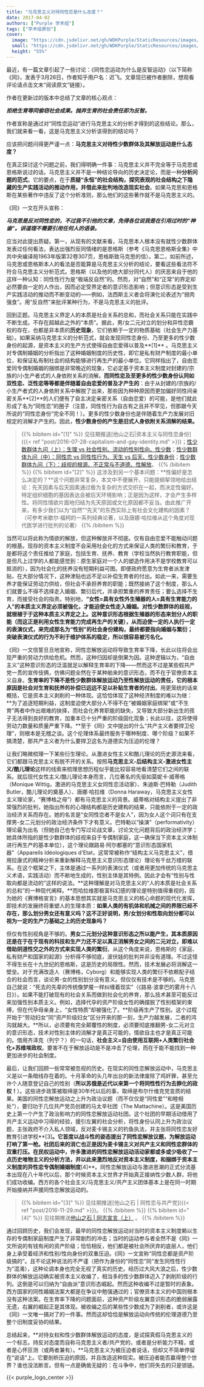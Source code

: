 ```yaml
---
title: "马克思主义对待同性恋是什么态度？"
date: 2017-04-02
authors: ["Purple 学术组"]
tags: ["学术组原创"]
cover:
  image: "https://cdn.jsdelivr.net/gh/WDKPurple/StaticResources/images/20170402_banner_small.webp"
  small: "https://cdn.jsdelivr.net/gh/WDKPurple/StaticResources/images/20170402_banner_small.webp"
  height: "55%"
---
```


最近，有一篇文章引起了一些讨论：《同性恋运动为什么是反智运动》（以下简称《同》，发表于3月26日，作者知乎用户名：迟飞。文章现已被作者删除，想观看评论请点击文末“阅读原文”链接）。

作者在更新过的版本中总结了文章的核心观点：

_**拒绝生育等同偷窃社会成果。抛弃生育的社会责任即为反智。**_

作者宣称是通过对“同性恋运动”进行马克思主义的分析才得到的这些结论。那么，我们就来看一看，这是马克思主义分析该得到的结论吗？

应该把问题问得更严谨一点：**马克思主义对待性少数群体及其解放运动是什么态度？**

在真正探讨这个问题之前，我们得明确一件事：马克思主义并不完全等于马克思或恩格斯说过的话。马克思主义并不是一种结论导向的历史决定论，而是一种**分析问题的范式**。它的要点，在于**质疑“永恒”的社会结构，探究表观的社会结构之下隐藏的生产实践活动的推动作用，并借此来批判地改造现实社会**。如果马克思和恩格斯在某些著作中违反了这个分析准则，那么他们的这些著作就不是马克思主义的。

《同》一文在开头宣称：

_**马克思是反对同性恋的，不过我不引他的文章，免得各位说我是在引用过时的“神谕”。讲道理不需要引用任何人的语录。**_

应当对此提出质疑。第一，从现有的文献来看，马克思本人根本没有就性少数群体发表过任何看法，表达出强烈反同情绪的是恩格斯（参考《马克思恩格斯全集》中共中央编译局1963年版第32卷307页，恩格斯致马克思的信）。第二，如前所述，马克思或恩格斯本人的看法是否能算是马克思主义分析的结论，要看这些看法符不符合马克思主义分析范式。恩格斯（以及他的绝大部分同代人）的厌恶来自于他的这样一种认知：同性性行为是“极端反自然”的。然而，对“自然”和“正常”的界定却必然要由一定的人作出，因而必定受界定者的意识形态影响；但意识形态是受到生产实践活动的推动而不断变动的——例如，法西斯主义者会将演化论表述为“弱肉强食”。用“反自然”来批评某种行为，不是马克思主义的批评。

回到正题。马克思主义界定人的本质是社会关系的总和，而社会关系只能在实践中不断生成。不存在超越此之外的“本质”。据此，男/女二元对立的划分和异性恋霸权的存在，也都是非本质的**历史现象**，它们依赖于一定的物质基础（社会生产力基础）。如果采纳马克思主义的分析范式，就会发现同性恋身份、乃至更多的性少数身份的起源，是资本主义的生产方式使得自由恋爱得以普及**[1]** 。马克思主义对专偶制婚姻的分析指出了这种婚姻制度的历史性，即它是私有财产制度的最小单位，和保证私有制社会的结构能够进行再生产的最小单位。它同样指出了，自由恋爱同专偶制婚姻的捆绑是非常晚近的现象，它必定基于资本主义制度对封建的/宗族的/小生产者式的人身依附关系的消解。**而同性恋及至更多的性少数身份认同如双性恋、泛性恋等等都是伴随着自由恋爱的普及才产生的**：由于从封建的/宗族的/小生产者式的人身依附关系中解脱了出来，那些因为种种原因而更加偏好同性间亲密关系**[2]**的人们便有了自主决定亲密关系（自由恋爱）的可能，是他们就此形成了名为“同性恋”的圈子（注意，同性性行为自古有之且并不罕见，但那跟今天所说的“同性恋身份”完全不同！）。更多的性少数身份也是伴随着生产力发展对旧规定的消解才产生的。因此，**性少数身份的产生是旧式人身依附关系消解的结果。**

> {{% bibitem id="[1]" %}}
见往期推送[他山之石|资本主义与同性恋身份]({{< ref "post/2016-07-28-capitalism-and-gay-identity.md" >}})；[性少数群体九问（上）：生理 vs 社会性别、流动的性别性向、性少数](#)；[性少数群体九问（中）：同性恋 vs 同性性行为、天生 vs 后天、性少数身份](#)；[性少数群体九问（下）：歧视的根源、不正常与不道德、性解放](#)。
{{% /bibitem %}}
> {{% bibitem id="[2]" %}}
这涉及到另一个基本问题：**性偏好是怎么决定的？**这个问题非常复杂，本文中不便展开，只能提纲挈领地给出结论：先天因素与后天因素通过极为复杂的方式交织在一起，而决定性偏好。特定组织细胞的基因表达会被后天环境影响；正是因为这样，才会产生多样性。将同性情欲片面地归结为先天原因或文化原因都不妥当。由此推广开来，有多少我们以为“自然”“先天”的东西实际上有社会文化建构的因素？（可参考米歇尔·福柯的一系列经典论著，以及唐娜·哈拉维从这个角度对现代医学进行批判的论著）
{{% /bibitem %}}

当然可以将此称为情欲的解放，但这种解放并不彻底。仅有自由恋爱不能触动问题的根基。现存的资本主义制度不会采用社会化的方式来保证人类的繁衍和教育，于是都将这个责任推给了家庭，包括生育、抚养、教育（学校当然执行教育职能，但是但凡上过学的人都能感觉到：原生家庭对一个人的塑造作用决不是学校教育可以抵消的），因为社会化的抚养没有短期利益可图。即便政府愿意为生育者派发津贴，在大部分情况下，这种津贴也远不足以补偿生育者的付出。如此一来，需要生养才能保证劳动力供给，但社会不承担养育的职能；既然接纳了这个制度，那么人们就要么不得不选择走入婚姻、繁衍后代，并承担繁重的养育责任；要么选择不生育，而接受社会的指责。特别地，**“女性=具有女性外生殖器的人=具有生育能力的人”的本质主义界定必须被强化，才能迫使女性走入婚姻。对性少数群体的歧视，就根植于于这种本质主义界定之上。这种意识形态根据生殖器的形态来划分人的职能（而这正是利用女性生育能力完成再生产的关键），从而迫使一定的人执行一定的表演仪式，来完成那名为“性别”的社会身份建构，最终都要指向婚姻与繁衍；突破表演仪式的行为不利于维护体系的稳定，所以很容易被污名化。**

《同》一文信誓旦旦地宣称，同性恋解放运动将导致生育率下降，长此以往将会出现严重的劳动力供给危机。然而，这种归因却是倒果为因。这种逻辑以为，“自由主义”这种意识形态的泛滥就足以解释生育率的下降——然而这不过是某些假共产党一贯的宣传伎俩，仿佛问题全然在于某种舶来的意识形态，而不在于官僚资本主义自身。**生育率的下降不是性少数群体解放运动乃至性解放运动的责任，它的根本原因是社会对生育和抚养的补偿已远远不足以补贴生育者的付出**。用更笼统的话来概括，它是资本主义剥削的一种体现。这恰恰体现了这种经济制度的难以为继：**为了追逐短期利益，这制度迫使大部分人不得不在“被婚姻家庭绑架”或“不生育”两者中作出艰难的抉择，而社会化养育职能的缺失，又导致大部分新出生的孩子无法得到良好的教育，加重本已十分严重的阶级固化现象；长此以往，这将使得劳动力数量和质量严重下降。**至于《同》文中提出的什么“共产主义者要捍卫伦理”，则根本是无稽之谈。这个伦理体系最终服务于哪种制度、哪个阶级？如果不搞清楚，那共产主义者为什么要捍卫这名为道德实为压迫的伦理？

让我们略微梳理一下某些衍生理论。从激进女性主义和酷儿理论的历史源流来看，它们都跟马克思主义有脱不开的关系。按照**马克思主义-后结构主义-激进女性主义/酷儿理论**这样的线索来梳理思想历程似乎能比较容易地看清楚它们之间的联系。就后现代女性主义/酷儿理论本身而言，几位著名的先驱如莫妮卡·威蒂格（Monique Wittig，激进的马克思主义女同性恋活动家）、朱迪斯·巴特勒（Judith Butler，酷儿理论的奠基人）、唐娜·哈拉维（Donna Haraway，马克思主义女性主义理论家，“赛博格之母”）都有马克思主义的背景。威蒂格对结构主义提出了非常强烈的批判，她指出所有的心理结构都是历史建构的结果，只能依附于一定的政治经济关系而存在。她的名言是“女同性恋者不是女人”，因为女人这个词只有在支撑男-女二元划分的政治经济条件下才有意义。巴特勒以“操演”（performativity）理论最为出名（但她自己也专门写过论战文章，讨论文化问题背后的政治经济学；她具体所指的是性少数群体的歧视来自于专偶制家庭，这一确保当下资本主义体制进行再生产的基本单位），这个理论跟路易·阿尔都塞的“意识形态国家机器”（Appareils Idéologiques d'Etat，这常常被称作“结构主义马克思主义”，借用拉康式的精神分析来重新解释马克思主义意识形态理论）理论有千丝万缕的联系。在这个框架之下，主体是通过一系列的表演仪式（或者用更加传统的马克思主义术语，实践活动）而不断地生成的，性别主体是其特例。因此才会有“性别与性取向都是流动的”这样的说法。**这种理解是对马克思主义的“人的本质是社会关系的总和”的一种现代阐释。**而哈拉维那极富科幻感的理论是特别值得重视的，因为她的《赛博格宣言》的基本思想其实就是马克思主义的核心命题的现代化发挥，即技术的发展终将重塑人的生理本质：**如果人类的有机体和机械之间的界限已经不存在，那么划分男女还有意义吗？这不正好说明，男/女划分和性取向划分都可以视为一定的生产力基础之上的历史现象吗？**

但仅有性别视角是不够的。**男女二元划分这种意识形态之所以能产生，其本质原因还是在于在于现有的科技和生产力还不足以真正消解男女之间的二元对立，即难以借助阴道性交之外的方式来实现人类的繁衍**。从这个角度来说，恩格斯的《家庭、私有财产和国家的起源》分析得不够彻底，波伏娃的批判并非没有道理。不过这怪不得生长在十九世纪的恩格斯，这是历史的局限性。然而，技术发展必将消解这一壁垒。对于充满改造人（赛博格，Cyborg）和能够实现人类的繁衍不依赖配子结合的社会而言，谈论男-女的性别划分没有意义。但仅仅有技术是不够的。马克思自己就说：“死去的先辈的传统像梦魇一样纠缠着现实”（《路易·波拿巴的雾月十八日》）。如果不能打破现有的社会关系而做到社会化的养育，那么技术甚至可能反过来加强性别本质主义。例如，选择代孕的资产阶级女性的确摆脱了性别框架的束缚，但在代孕母亲身上，“女性特质”却被强化了。**阶级再生产了性别。这个过程开始于“劳动妇女”同“资产阶级妇女”区分开来的那一刻，生产力越发展，二者的鸿沟就越大。**所以，必须要有完全颠覆性的制度，必须要彻底推翻男-女二元对立的意识形态，技术对性别主体的消解才是真正可能的，情欲自主也才是真正可能的。借用齐泽克（列宁？）的一句话，**社会主义=自由使用互联网+人类繁衍社会化+苏维埃政权**。要害不在于解放运动是不是冲击了伦理，而在于能不能找到一种更加进步的社会制度。

最后，让我们回顾一些常常被忽视的历史。在现实的同性恋解放运动中，马克思主义是以一条暗线存在着的。十月革命的头几年出台的新法律废除了鸡奸罪，甚至允许个人随意登记自己的性别（**所以苏俄是近代以来第一个将同性性行为去罪化的政权！**）。这些进步政策被取缔是30年代以后的事，取缔是布尔什维克党变质的结果。美国的同性恋解放运动之上升为政治议题（而不仅仅是“同性爱”“和睦相处”），要归功于几位共产党员创建的马太辛社团（The Mattachine）。这是美国历史上第一个产生了政治影响力的同性恋解放运动社团。这个社团的早期活动借用了共产主义运动中习得的经验，援引左翼的社会分析，将性身份认同上升为政治议题，主张政府不介入私人领域，反对麦卡锡主义的钓鱼执法，并主张将同性恋友好教育引进学校**[3]**。它首度以战斗性的姿态提出了同性恋解放议题，为解放运动打响了第一枪。社团后来的消亡也正是因为麦卡锡主义对共产主义和同性恋群体的双重打压。在民权运动中，许多激进的同性恋解放运动活动家都或多或少吸收了一点历史唯物主义的分析方法，并以此来激烈地反对资本主义制度，和捆绑于资本主义制度的异性恋专偶制婚姻制度**[4]**。同性恋解放运动与激进思潮的正式分流基本出现在八十年代以后，那个时候资本主义世界才开始真正接纳性少数人群，将他们成功收编。西方的各个社会主义/马克思主义/共产主义团体基本上是在同一时期开始接纳并声援同性恋解放运动的。

> {{% bibitem id="[3]" %}}
见往期推送[他山之石 | 同性恋与共产党]({{< ref "post/2016-11-29.md" >}})。
{{% /bibitem %}}
> {{% bibitem id="[4]" %}}
见往期推送[他山之石 | 同志宣言（上）](#) 。
{{% /bibitem %}}

通过回顾历史，我们会发现，最早的同性恋解放运动对当时的资本主义制度赖以生存的专偶制家庭制度产生了非常剧烈的冲击；当时的运动参与者全然不是《同》一文所说的有钱有闲的资产阶级；恰恰相反，他们都是被社会所厌弃的底层人，他们身上承受着经济和性别/性向身份的双重压迫。《同》一文宣称“同性恋都是资产阶级搞的”。且不论这种说法的不严谨（把作为身份的“同性恋”同“发生同性性行为”混淆），这种论调本身也完全无视了真实的历史。经历过大风大浪之后，性少数群体的解放运动确实被资本主义收编了，相当多的性少数群体迈入了剥削阶级的行列。这倒是可以归纳为“自由派”意识形态崛起。然而这种收编不过是暂时的表象。西方国家的同性婚姻法案大都是在争议中勉强通过的；官僚资本主义的中国则根本没有这种法案。在生育率下降的问题面前，这种资产阶级左翼意识形态的脆弱展露无遗，右翼的崛起正是其体现。被收编之后的某些性少数成为了剥削者，或许这是《同》一文唯一搞对了的一件事。然而这却恰恰是解放运动向传统的伦理道德乃至整个旧制度妥协的结果。

总结起来，**对待女权和性少数群体解放运动的态度，是试探真假马克思主义的一个标志。持反对态度而自称马克思主义者/共产党的，或者是分析能力不精，或者是心怀叵测（或两者兼有）。**马克思主义为被压迫者说话，但却又不简单停留在“说话”上。它要剖析压迫的原因，并且改造这种现实。被压迫者能否赢得整个世界？谁也没法断言。但有一点是确凿无疑的：在斗争中，他们将失去的只是锁链。

{{< purple_logo_center >}}
